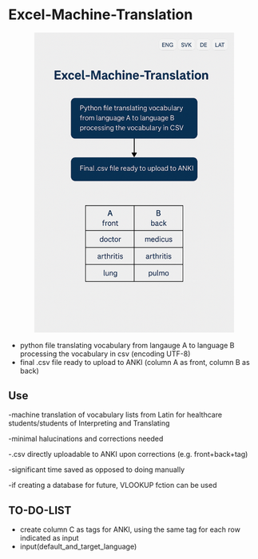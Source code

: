 # Excel-Machine-Translation 

<p align="center">
  <img src="main_window.png" width="400">
</p>


- python file translating vocabulary from langauge A to language B processing the vocabulary in csv (encoding UTF-8)
- final .csv file ready to upload to ANKI (column A as front, column B as back)

## Use
-machine translation of vocabulary lists from Latin for healthcare students/students of Interpreting and Translating

-minimal halucinations and corrections needed

-.csv directly uploadable to ANKI upon corrections (e.g. front+back+tag)

-significant time saved as opposed to doing manually

-if creating a database for future, VLOOKUP fction can be used

## TO-DO-LIST 
- create column C as tags for ANKI, using the same tag for each row indicated as input
- input(default_and_target_language)
